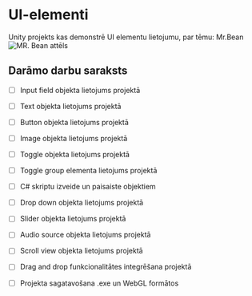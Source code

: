 # UI-elementi
Unity projekts kas demonstrē UI elementu lietojumu, par tēmu: Mr.Bean
![MR. Bean attēls]([[https://i.pinimg.com/originals/e8/e0/66/e8e06697d582f4b4243447dbe2d93532.png](https://www.goodcatchgames.com/wp-content/uploads/2017/02/Stickers-MrBean.png)](https://www.pngall.com/wp-content/uploads/5/Cartoon-Mr.-Bean-PNG.png))

## Darāmo darbu saraksts
- [ ] Input field objekta lietojums projektā
- [ ] Text objekta lietojums projektā
- [ ] Button objekta lietojums projektā
- [ ] Image objekta lietojums projektā
- [ ] Toggle objekta lietojums projektā
- [ ] Toggle group elementa lietojums projektā
- [ ] C# skriptu izveide un paisaiste objektiem
- [ ] Drop down objekta lietojums projektā
- [ ] Slider objekta lietojums projektā
- [ ] Audio source objekta lietojums projektā 
- [ ] Scroll view objekta lietojums projektā
- [ ] Drag and drop funkcionalitātes integrēšana projektā
- [ ] Projekta sagatavošana .exe un WebGL formātos

